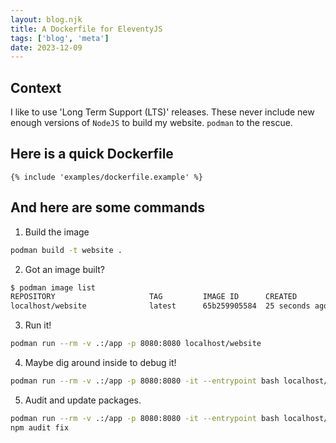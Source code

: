 ```yaml
---
layout: blog.njk
title: A Dockerfile for EleventyJS
tags: ['blog', 'meta']
date: 2023-12-09
---
```


## Context

I like to use 'Long Term Support (LTS)' releases.
These never include new enough versions of `NodeJS` 
to build my website.
`podman` to the rescue.

## Here is a quick Dockerfile

```docker
{% include 'examples/dockerfile.example' %}
```

## And here are some commands 

1. Build the image

```sh
podman build -t website .
```

2. Got an image built?

```sh
$ podman image list        
REPOSITORY                     TAG         IMAGE ID      CREATED         SIZE
localhost/website              latest      65b259905584  25 seconds ago  1.19 GB
```

3. Run it!

```sh
podman run --rm -v .:/app -p 8080:8080 localhost/website
```

4. Maybe dig around inside to debug it!

```sh
podman run --rm -v .:/app -p 8080:8080 -it --entrypoint bash localhost/website
```

5. Audit and update packages.

```sh
podman run --rm -v .:/app -p 8080:8080 -it --entrypoint bash localhost/website
npm audit fix
```
